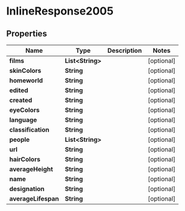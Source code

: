 # InlineResponse2005

## Properties
Name | Type | Description | Notes
------------ | ------------- | ------------- | -------------
**films** | **List&lt;String&gt;** |  |  [optional]
**skinColors** | **String** |  |  [optional]
**homeworld** | **String** |  |  [optional]
**edited** | **String** |  |  [optional]
**created** | **String** |  |  [optional]
**eyeColors** | **String** |  |  [optional]
**language** | **String** |  |  [optional]
**classification** | **String** |  |  [optional]
**people** | **List&lt;String&gt;** |  |  [optional]
**url** | **String** |  |  [optional]
**hairColors** | **String** |  |  [optional]
**averageHeight** | **String** |  |  [optional]
**name** | **String** |  |  [optional]
**designation** | **String** |  |  [optional]
**averageLifespan** | **String** |  |  [optional]
